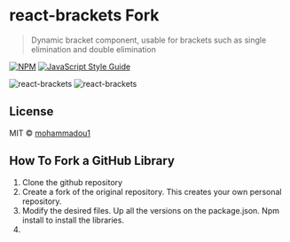 # react-brackets Fork

> Dynamic bracket component, usable for brackets such as single elimination and double elimination

[![NPM](https://img.shields.io/npm/v/react-brackets.svg)](https://www.npmjs.com/package/react-brackets) [![JavaScript Style Guide](https://img.shields.io/badge/code_style-standard-brightgreen.svg)](https://standardjs.com)

![react-brackets](https://github.com/mohux/react-brackets/blob/master/images/web.gif?raw=true "react-brackets")
![react-brackets](https://github.com/mohux/react-brackets/blob/master/images/mobile.gif?raw=true "react-brackets")

## License

MIT © [mohammadou1](https://github.com/mohammadou1)

## How To Fork a GitHub Library

1. Clone the github repository
2. Create a fork of the original repository. This creates your own personal repository.
3. Modify the desired files. Up all the versions on the package.json. Npm install to install the libraries.
4.
